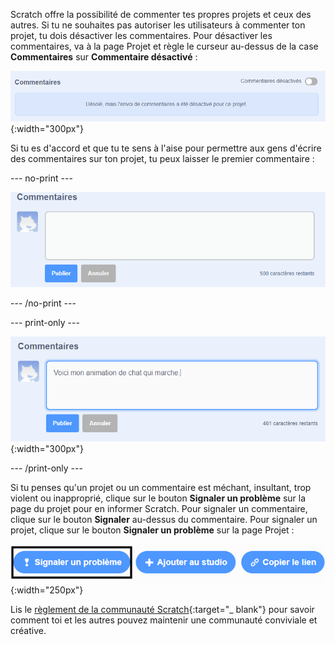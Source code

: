 Scratch offre la possibilité de commenter tes propres projets et ceux des autres. Si tu ne souhaites pas autoriser les utilisateurs à commenter ton projet, tu dois désactiver les commentaires. Pour désactiver les commentaires, va à la page Projet et règle le curseur au-dessus de la case **Commentaires** sur **Commentaire désactivé** :

![Le curseur « Commentaire désactivé » au-dessus de la case « Commentaires ». Un message s'affiche indiquant « Désolé, mais l'envoi de commentaires a été désactivé pour ce projet.](images/comments-off.png){:width="300px"}

Si tu es d'accord et que tu te sens à l'aise pour permettre aux gens d'écrire des commentaires sur ton projet, tu peux laisser le premier commentaire :

--- no-print ---

![Tape "Voici mon animation de chat qui marche" dans la case « Commentaires », puis clique sur le bouton bleu « Publier » sous le commentaire pour le publier. Le curseur au-dessus de la case « Commentaires » est en position « Commentaire activé ».](images/add_comments.gif)

--- /no-print ---

--- print-only ---

![Cliquer sur le bouton bleu « Publier » sous le commentaire pour le publier. Le curseur au-dessus de la case « Commentaires » est en position « Commentaire activé ».](images/add_comments.png){:width="300px"}

--- /print-only ---

Si tu penses qu'un projet ou un commentaire est méchant, insultant, trop violent ou inapproprié, clique sur le bouton **Signaler un problème** sur la page du projet pour en informer Scratch. Pour signaler un commentaire, clique sur le bouton **Signaler** au-dessus du commentaire. Pour signaler un projet, clique sur le bouton **Signaler un problème** sur la page Projet :

![Le bouton « Signaler un problème » en surbrillance.](images/add_report.png){:width="250px"}

Lis le [règlement de la communauté Scratch](https://scratch.mit.edu/community_guidelines){:target="_ blank"} pour savoir comment toi et les autres pouvez maintenir une communauté conviviale et créative.
